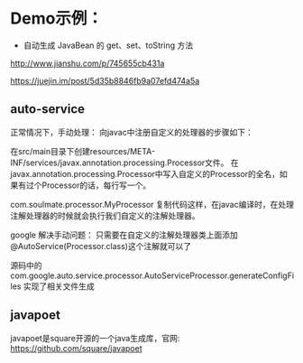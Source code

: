 # Demo示例：
* 自动生成 JavaBean 的 get、set、toString 方法

http://www.jianshu.com/p/745655cb431a

https://juejin.im/post/5d35b8846fb9a07efd474a5a

## auto-service
正常情况下，手动处理：
向javac中注册自定义的处理器的步骤如下：

在src/main目录下创建resources/META-INF/services/javax.annotation.processing.Processor文件。
在javax.annotation.processing.Processor中写入自定义的Processor的全名，如果有过个Processor的话，每行写一个。

com.soulmate.processor.MyProcessor
复制代码这样，在javac编译时，在处理注解处理器的时候就会执行我们自定义的注解处理器。


google 解决手动问题：
只需要在自定义的注解处理器类上面添加@AutoService(Processor.class)这个注解就可以了

源码中的 com.google.auto.service.processor.AutoServiceProcessor.generateConfigFiles 实现了相关文件生成 

## javapoet
javapoet是square开源的一个java生成库，官网:
https://github.com/square/javapoet

